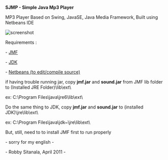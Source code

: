 <b>SJMP - Simple Java Mp3 Player</b>
<p>
MP3 Player Based on Swing, JavaSE, Java Media Framework, Built using Netbeans IDE<br>
</p>
<p>
<img src='http://www.fileden.com/files/2010/12/27/3046080/Photo_N_Pics/image.JPG' alt='screenshot' />
</p>
<p>
Requirements :<br>
<p>
- <a href='http://www.oracle.com/technetwork/java/javase/download-142937.html'>JMF</a>
<p>
- <a href='http://www.oracle.com/technetwork/java/javase/downloads/index.html'>JDK</a>
<p>
- <a href='http://www.netbeans.org'>Netbeans (to edit/compile source)</a>
</p>
<p>
if having trouble running jar, copy <b>jmf.jar</b> and <b>sound.jar</b> from JMF lib folder to (Installed JRE Folder)\lib\ext\<br>
</p><p>
ex: C:\Program Files\java\jre6\lib\ext\<br>
</p>
<p>Do the same thing to JDK, copy <b>jmf.jar</b> and <b>sound.jar</b> to (installed JDK)\jre\lib\ext\</p>
<p>ex: C:\Program Files\java\jdk~\jre\lib\ext\</p>
<p>But, still, need to to install JMF first to run properly</p>
<p>- sorry for my english -</p>
<p>- Robby Sitanala, April 2011 -</p>
